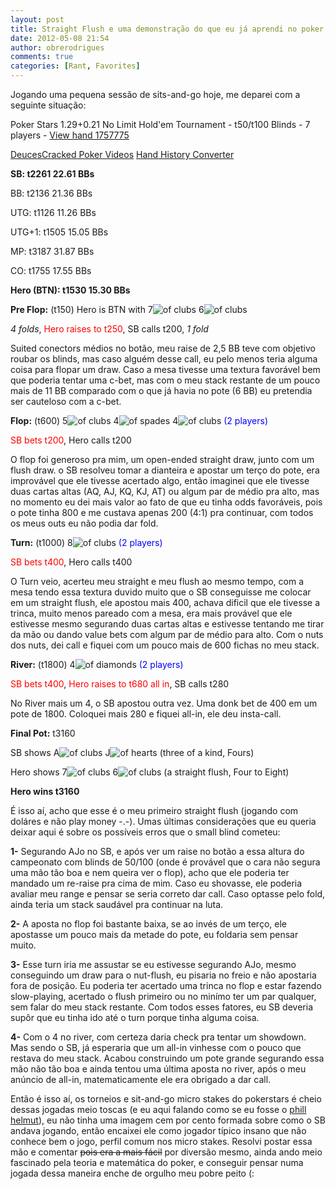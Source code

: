 ```yaml
---
layout: post
title: Straight Flush e uma demonstração do que eu já aprendi no poker
date: 2012-05-08 21:54
author: obrerodrigues
comments: true
categories: [Rant, Favorites]
---
```

Jogando uma pequena sessão de sits-and-go hoje, me deparei com a seguinte situação:

Poker Stars $1.29+$0.21 No Limit Hold'em Tournament - t50/t100 Blinds - 7 players - <a href="http://www.handconverter.com/hands/1757775">View hand 1757775</a>

<a href="http://www.deucescracked.com/?referrer=converter_html">DeucesCracked Poker Videos</a> <a href="http://www.handconverter.com">Hand History Converter</a>

<strong>SB: t2261 22.61 BBs</strong>

BB: t2136 21.36 BBs

UTG: t1126 11.26 BBs

UTG+1: t1505 15.05 BBs

MP: t3187 31.87 BBs

CO: t1755 17.55 BBs

<strong>Hero (BTN): t1530 15.30 BBs</strong>

<strong>Pre Flop:</strong> (t150) Hero is BTN with 7<img src="http://images.deucescracked.com/suits/club.png" alt=" of clubs" /> 6<img src="http://images.deucescracked.com/suits/club.png" alt=" of clubs" />

<span style="font-style:italic;">4 folds</span>, <span style="color:red;">Hero raises to t250</span>, SB calls t200, <span style="font-style:italic;">1 fold</span>

<!--more-->

Suited conectors médios no botão, meu raise de 2,5 BB teve com objetivo roubar os blinds, mas caso alguém desse call, eu pelo menos teria alguma coisa para flopar um draw. Caso a mesa tivesse uma textura favorável bem que poderia tentar uma c-bet, mas com o meu stack restante de um pouco mais de 11 BB comparado com o que já havia no pote (6 BB) eu pretendia ser cauteloso com a c-bet.

<strong>Flop:</strong> (t600) 5<img src="http://images.deucescracked.com/suits/club.png" alt=" of clubs" /> 4<img src="http://images.deucescracked.com/suits/spade.png" alt=" of spades" /> 4<img src="http://images.deucescracked.com/suits/club.png" alt=" of clubs" /> <span style="color:blue;">(2 players)</span>

<span style="color:red;">SB bets t200</span>, Hero calls t200

O flop foi generoso pra mim, um open-ended straight draw, junto com um flush draw. o SB resolveu tomar a dianteira e apostar um terço do pote, era improvável que ele tivesse acertado algo, então imaginei que ele tivesse duas cartas altas (AQ, AJ, KQ, KJ, AT) ou algum par de médio pra alto, mas no momento eu dei mais valor ao fato de que eu tinha odds favoráveis, pois o pote tinha 800 e me custava apenas 200 (4:1) pra continuar, com todos os meus outs eu não podia dar fold.

<strong>Turn:</strong> (t1000) 8<img src="http://images.deucescracked.com/suits/club.png" alt=" of clubs" /> <span style="color:blue;">(2 players)</span>

<span style="color:red;">SB bets t400</span>, Hero calls t400

O Turn veio, acerteu meu straight e meu flush ao mesmo tempo, com a mesa tendo essa textura duvido muito que o SB conseguisse me colocar em um straight flush, ele apostou mais 400, achava dificil que ele tivesse a trinca, muito menos pareado com a mesa, era mais provável que ele estivesse mesmo segurando duas cartas altas e estivesse tentando me tirar da mão ou dando value bets com algum par de médio para alto. Com o nuts dos nuts, dei call e fiquei com um pouco mais de 600 fichas no meu stack.

<strong>River:</strong> (t1800) 4<img src="http://images.deucescracked.com/suits/diamond.png" alt=" of diamonds" /> <span style="color:blue;">(2 players)</span>

<span style="color:red;">SB bets t400</span>, <span style="color:red;">Hero raises to t680 all in</span>, SB calls t280

No River mais um 4, o SB apostou outra vez. Uma donk bet de 400 em um pote de 1800. Coloquei mais 280 e fiquei all-in, ele deu insta-call.

<strong>Final Pot:</strong> t3160

SB shows A<img src="http://images.deucescracked.com/suits/club.png" alt=" of clubs" /> J<img src="http://images.deucescracked.com/suits/heart.png" alt=" of hearts" /> (three of a kind, Fours)

Hero shows 7<img src="http://images.deucescracked.com/suits/club.png" alt=" of clubs" /> 6<img src="http://images.deucescracked.com/suits/club.png" alt=" of clubs" /> (a straight flush, Four to Eight)

<strong>Hero wins t3160</strong>

É isso aí, acho que esse é o meu primeiro straight flush (jogando com doláres e não play money -.-). Umas últimas considerações que eu queria deixar aqui é sobre os possíveis erros que o small blind cometeu:

<strong>1-</strong> Segurando AJo no SB, e após ver um raise no botão a essa altura do campeonato com blinds de 50/100 (onde é provável que o cara não segura uma mão tão boa e nem queira ver o flop), acho que ele poderia ter mandado um re-raise pra cima de mim. Caso eu shovasse, ele poderia avaliar meu range e pensar se seria correto dar call. Caso optasse pelo fold, ainda teria um stack saudável pra continuar na luta.

<strong>2-</strong> A aposta no flop foi bastante baixa, se ao invés de um terço, ele apostasse um pouco mais da metade do pote, eu foldaria sem pensar muito.

<strong>3-</strong> Esse turn iria me assustar se eu estivesse segurando AJo, mesmo conseguindo um draw para o nut-flush, eu pisaria no freio e não apostaria fora de posição. Eu poderia ter acertado uma trinca no flop e estar fazendo slow-playing, acertado o flush primeiro ou no minímo ter um par qualquer, sem falar do meu stack restante. Com todos esses fatores, eu SB deveria supôr que eu tinha ido até o turn porque tinha alguma coisa.

<strong>4-</strong> Com o 4 no river, com certeza daria check pra tentar um showdown. Mas sendo o SB, já esperaria que um all-in vinhesse com o pouco que restava do meu stack. Acabou construindo um pote grande segurando essa mão não tão boa e ainda tentou uma última aposta no river, após o meu anúncio de all-in, matematicamente ele era obrigado a dar call.

Então é isso aí, os torneios e sit-and-go micro stakes do pokerstars é cheio dessas jogadas meio toscas (e eu aqui falando como se eu fosse o <a href="http://pt.wikipedia.org/wiki/Phil_Hellmuth" target="_blank">phill helmut</a>), eu não tinha uma imagem cem por cento formada sobre como o SB andava jogando, então encaixei ele como jogador típico insano que não conhece bem o jogo, perfil comum nos micro stakes. Resolvi postar essa mão e comentar <del>pois era a mais fácil</del> por diversão mesmo, ainda ando meio fascinado pela teoria e matemática do poker, e conseguir pensar numa jogada dessa maneira enche de orgulho meu pobre peito (:
